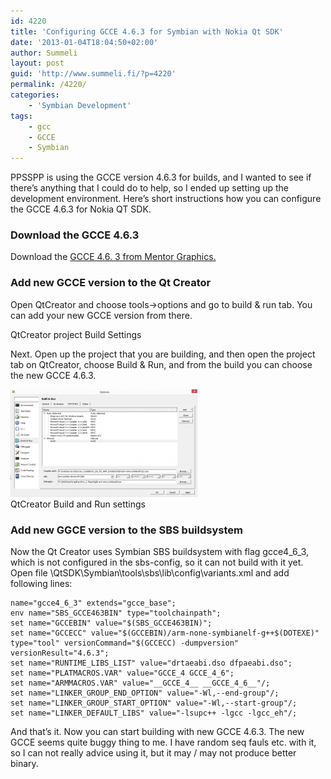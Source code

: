 ```yaml
---
id: 4220
title: 'Configuring GCCE 4.6.3 for Symbian with Nokia Qt SDK'
date: '2013-01-04T18:04:50+02:00'
author: Summeli
layout: post
guid: 'http://www.summeli.fi/?p=4220'
permalink: /4220/
categories:
    - 'Symbian Development'
tags:
    - gcc
    - GCCE
    - Symbian
---
```


PPSSPP is using the GCCE version 4.6.3 for builds, and I wanted to see if there’s anything that I could do to help, so I ended up setting up the development environment. Here’s short instructions how you can configure the GCCE 4.6.3 for Nokia QT SDK.

### Download the GCCE 4.6.3

Download the [GCCE 4.6. 3 from Mentor Graphics.](http://www.mentor.com/embedded-software/sourcery-tools/sourcery-codebench/editions/lite-edition/)

### Add new GCCE version to the Qt Creator

Open QtCreator and choose tools-&gt;options and go to build &amp; run tab. You can add your new GCCE version from there.

[](/wp-content/uploads/2012/12/qtSDK_build_settings-300x251.png)
QtCreator project Build Settings

Next. Open up the project that you are building, and then open the project tab on QtCreator, choose Build &amp; Run, and from the build you can choose the new GCCE 4.6.3.

![](/wp-content/uploads/2012/12/qtSDK_build_and_Run-300x172.png)   
QtCreator Build and Run settings

### Add new GGCE version to the SBS buildsystem

Now the Qt Creator uses Symbian SBS buildsystem with flag gcce4\_6\_3, which is not configured in the sbs-config, so it can not build with it yet. Open file \\QtSDK\\Symbian\\tools\\sbs\\lib\\config\\variants.xml and add following lines:

```
name="gcce4_6_3" extends="gcce_base";
env name="SBS_GCCE463BIN" type="toolchainpath";
set name="GCCEBIN" value="$(SBS_GCCE463BIN)";
set name="GCCECC" value="$(GCCEBIN)/arm-none-symbianelf-g++$(DOTEXE)" type="tool" versionCommand="$(GCCECC) -dumpversion" versionResult="4.6.3";
set name="RUNTIME_LIBS_LIST" value="drtaeabi.dso dfpaeabi.dso";
set name="PLATMACROS.VAR" value="GCCE_4 GCCE_4_6";
set name="ARMMACROS.VAR" value="__GCCE_4__ __GCCE_4_6__"/;
set name="LINKER_GROUP_END_OPTION" value="-Wl,--end-group"/;
set name="LINKER_GROUP_START_OPTION" value="-Wl,--start-group"/;
set name="LINKER_DEFAULT_LIBS" value="-lsupc++ -lgcc -lgcc_eh"/;
```


And that’s it. Now you can start building with new GCCE 4.6.3. The new GCCE seems quite buggy thing to me. I have random seq fauls etc. with it, so I can not really advice using it, but it may / may not produce better binary.
